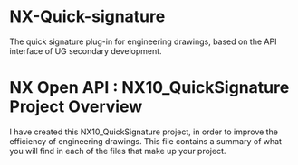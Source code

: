 # NX-Quick-signature
The quick signature plug-in for engineering drawings, based on the API interface of UG secondary development.

# NX Open API : NX10_QuickSignature Project Overview

I have created this NX10_QuickSignature project, in order to improve the efficiency of engineering drawings.
This file contains a summary of what you will find in each of the files that make up your project.
